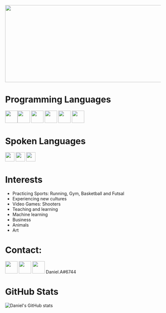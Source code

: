 <img src="https://thumbs.dreamstime.com/b/big-data-science-analysis-business-technology-concept-virtual-screen-big-data-science-analysis-business-technology-concept-145015243.jpg" width="1040" height="250">

# Programming Languages

<img src='https://cdn.iconscout.com/icon/free/png-256/python-3521655-2945099.png' width="40" height='40'><img src='https://www.r-project.org/logo/Rlogo.png' width="40" height='40'>
<img src='https://e7.pngegg.com/pngimages/756/673/png-clipart-database-management-system-computer-icons-microsoft-sql-server-corresponding-miscellaneous-angle-thumbnail.png' width="40" height='40'>
<img src='https://nift.dev/images/JSON.svg' width="40" height='40'>
<img src='https://cdn-icons-png.flaticon.com/512/732/732212.png' width="40" height='40'>
<img src='https://cdn-icons-png.flaticon.com/512/732/732190.png' width="40" height='40'> 

# Spoken Languages

<img src='https://cdn.britannica.com/04/4904-004-EBEFDE35/Flag-Venezuela.jpg' width="30" height='30'> <img src='https://upload.wikimedia.org/wikipedia/en/thumb/a/a4/Flag_of_the_United_States.svg/1200px-Flag_of_the_United_States.svg.png' width="30" height='30'>
<img src='https://upload.wikimedia.org/wikipedia/commons/thumb/0/0d/Flag_of_Saudi_Arabia.svg/1024px-Flag_of_Saudi_Arabia.svg.png' width="30" height='30'>

# Interests

* Practicing Sports: Running, Gym, Basketball and Futsal
* Experiencing new cultures
* Video Games: Shooters
* Teaching and learning
* Machine learning
* Business
* Animals
* Art

# Contact:

<a href="mailto:aldanajorgedaniel@gmail.com?subject=Mail from GitHub Contact Info"><img src='http://fonts.gstatic.com/s/i/productlogos/gmail_round_2020q4/v1/web-96dp/logo_gmail_round_2020q4_color_2x_web_96dp.png' width="40" height='40'></a> [<img src='https://upload.wikimedia.org/wikipedia/commons/thumb/f/f8/LinkedIn_icon_circle.svg/2048px-LinkedIn_icon_circle.svg.png' width="40" height='40'>](https://www.linkedin.com/in/jorge-aldana-1126a2223/) [<img src='https://www.svgrepo.com/show/331368/discord-v2.svg' width="40" height='40'>](https://discordapp.com/users/Daniel.A#6744) Daniel.A#6744 

# GitHub Stats

![Daniel's GitHub stats](https://github-readme-stats.vercel.app/api?username=aldanajd&show_icons=true&theme=merko)

<!-- [![Top Langs](https://github-readme-stats.vercel.app/api/top-langs/?username=aldanajd&theme=merko)] ╌>
